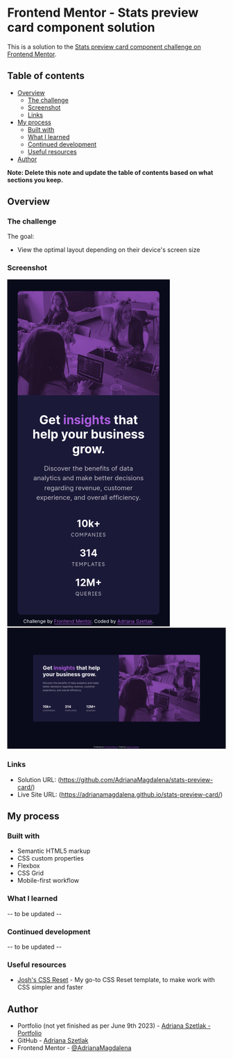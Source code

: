 # Frontend Mentor - Stats preview card component solution

This is a solution to the [Stats preview card component challenge on Frontend Mentor](https://www.frontendmentor.io/challenges/stats-preview-card-component-8JqbgoU62).

## Table of contents

- [Overview](#overview)
  - [The challenge](#the-challenge)
  - [Screenshot](#screenshot)
  - [Links](#links)
- [My process](#my-process)
  - [Built with](#built-with)
  - [What I learned](#what-i-learned)
  - [Continued development](#continued-development)
  - [Useful resources](#useful-resources)
- [Author](#author)

**Note: Delete this note and update the table of contents based on what sections you keep.**

## Overview

### The challenge

The goal:

- View the optimal layout depending on their device's screen size

### Screenshot

![Screenshot of the site on mobile](./screenshot-mobile.png)
![Screenshot of the site on desktop](./screenshot-desktop.png)

### Links

- Solution URL: (https://github.com/AdrianaMagdalena/stats-preview-card/)
- Live Site URL: (https://adrianamagdalena.github.io/stats-preview-card/)

## My process

### Built with

- Semantic HTML5 markup
- CSS custom properties
- Flexbox
- CSS Grid
- Mobile-first workflow

### What I learned

-- to be updated --

### Continued development

-- to be updated --

### Useful resources

- [Josh's CSS Reset](https://www.joshwcomeau.com/css/custom-css-reset/) - My go-to CSS Reset template, to make work with CSS simpler and faster

## Author

- Portfolio (not yet finished as per June 9th 2023) - [Adriana Szetlak - Portfolio](https://adrianamagdalena.github.io/portfolio/)
- GitHub - [Adriana Szetlak](https://github.com/AdrianaMagdalena)
- Frontend Mentor - [@AdrianaMagdalena](https://www.frontendmentor.io/profile/AdrianaMagdalena)
